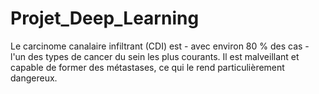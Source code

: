 # Projet_Deep_Learning
Le carcinome canalaire infiltrant (CDI) est - avec environ 80 % des cas - l'un des types de cancer du sein les plus courants. Il est malveillant et capable de former des métastases, ce qui le rend particulièrement dangereux.
